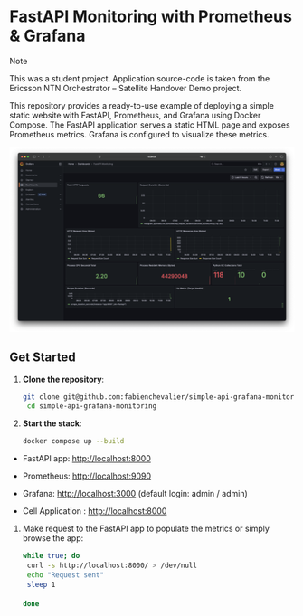 # FastAPI Monitoring with Prometheus & Grafana

> [!NOTE]  
> This was a student project. Application source-code is taken from the Ericsson NTN Orchestrator – Satellite Handover Demo project.

This repository provides a ready-to-use example of deploying a simple static website with FastAPI, Prometheus, and Grafana using Docker Compose. The FastAPI application serves a static HTML page and exposes Prometheus metrics. Grafana is configured to visualize these metrics.

![image](screenshot.png)

## Get Started

1. **Clone the repository**:

   ```bash
   git clone git@github.com:fabienchevalier/simple-api-grafana-monitoring.git
    cd simple-api-grafana-monitoring
    ```

2. **Start the stack**:

   ```bash
   docker compose up --build
   ```

- FastAPI app: <http://localhost:8000>

- Prometheus: <http://localhost:9090>

- Grafana: <http://localhost:3000> (default login: admin / admin)

- Cell Application : <http://localhost:8000>

1. Make request to the FastAPI app to populate the metrics or simply browse the app:

   ```bash
   while true; do
    curl -s http://localhost:8000/ > /dev/null
    echo "Request sent"
    sleep 1

   done
    ```
